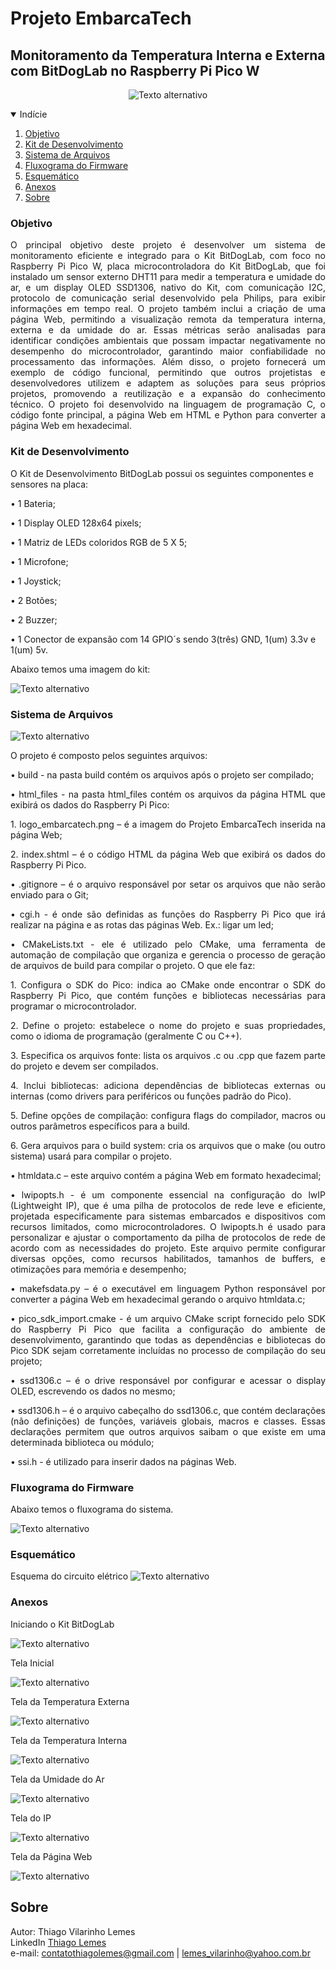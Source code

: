 # Projeto EmbarcaTech 
## Monitoramento da Temperatura Interna e Externa com BitDogLab no Raspberry Pi Pico W

<div style="text-align: center;">

![Texto alternativo](/html_files/logo_embarcatech.png "EmbarcaTech")

</div>
<!-- TABLE OF CONTENTS --> 
<details open="open">
  <summary>Indície</summary>
  <ol>
    <li>
      <a href="#objetivo">Objetivo</a>
    </li>
    <li>
      <a href="#kit-de-desenvolvimento">Kit de Desenvolvimento</a>
    </li>
    <li>
      <a href="#sistema-de-arquivos">Sistema de Arquivos</a>
    </li>
    <li>
      <a href="#fluxograma-do-firmware">Fluxograma do Firmware</a>
    </li>
    <li>
      <a href="#esquemático">Esquemático</a>
    </li>
    <li>
      <a href="#anexos">Anexos</a>
    </li>
    <li>
      <a href="#sobre">Sobre</a>
    </li>
  </ol>
</details>

<!-- objetivo -->
### Objetivo

<p align="justify">O principal objetivo deste projeto é desenvolver um sistema de monitoramento eficiente e integrado para o Kit BitDogLab, com foco no Raspberry Pi Pico W, placa microcontroladora do Kit BitDogLab, que foi instalado um sensor externo DHT11 para medir a temperatura e umidade do ar, e um display OLED SSD1306, nativo do Kit, com comunicação I2C, protocolo de comunicação serial desenvolvido pela Philips, para exibir informações em tempo real. O projeto também inclui a criação de uma página Web, permitindo a visualização remota da temperatura interna, externa e da umidade do ar. Essas métricas serão analisadas para identificar condições ambientais que possam impactar negativamente no desempenho do microcontrolador, garantindo maior confiabilidade no processamento das informações. 
Além disso, o projeto fornecerá um exemplo de código funcional, permitindo que outros projetistas e desenvolvedores utilizem e adaptem as soluções para seus próprios projetos, promovendo a reutilização e a expansão do conhecimento técnico.
O projeto foi desenvolvido na linguagem de programação C, o código fonte principal, a página Web em HTML e Python para converter a página Web em hexadecimal.</p>

<!-- kit-de-desenvolvimento -->
### Kit de Desenvolvimento

O Kit de Desenvolvimento BitDogLab possui os seguintes componentes e sensores na placa:
</p>

•	1 Bateria;

•	1 Display OLED 128x64 pixels;

•	1 Matriz de LEDs coloridos RGB de 5 X 5;

•	1 Microfone;

•	1 Joystick;

•	2 Botões;

•	2 Buzzer;

•	1 Conector de expansão com 14 GPIO´s sendo 3(três) GND, 1(um) 3.3v e 1(um) 5v.

Abaixo temos uma imagem do kit:
 
![Texto alternativo](/doc/bitdoglab.png "BitDogLab")

<!-- sistema-de-arquivos -->
### Sistema de Arquivos

![Texto alternativo](/doc/arquivos.png "Arquivos")

O projeto é composto pelos seguintes arquivos:
 
•	build - na pasta build contém os arquivos após o projeto ser compilado;
<p align="justify">
•	html_files - na pasta html_files contém os arquivos da página HTML que exibirá os dados do Raspberry Pi Pico:
</p>
<p align="justify">
1. logo_embarcatech.png – é a imagem do Projeto EmbarcaTech inserida na página Web;
</p>

<p align="justify">
2. index.shtml – é o código HTML da página Web que exibirá os dados do Raspberry Pi Pico.
</p>
<p align="justify">
•	.gitignore – é o arquivo responsável por setar os arquivos que não serão enviado para o Git;
</p>

<p align="justify">
•	cgi.h - é onde são definidas as funções do Raspberry Pi Pico que irá realizar na página e as rotas das páginas Web. Ex.:  ligar um led;
</p>

<p align="justify">
•	CMakeLists.txt - ele é utilizado pelo CMake, uma ferramenta de automação de compilação que organiza e gerencia o processo de geração de arquivos de build para compilar o projeto. 
O que ele faz: 
</p>

<p align="justify">
1. Configura o SDK do Pico: indica ao CMake onde encontrar o SDK do Raspberry Pi Pico, que contém funções e bibliotecas necessárias para programar o microcontrolador.
</p>

<p align="justify">
2. Define o projeto: estabelece o nome do projeto e suas propriedades, como o idioma de programação (geralmente C ou C++).
</p>

<p align="justify">
3. Especifica os arquivos fonte: lista os arquivos .c ou .cpp que fazem parte do projeto e devem ser compilados.
</p>

<p align="justify">
4. Inclui bibliotecas: adiciona dependências de bibliotecas externas ou internas (como drivers para periféricos ou funções padrão do Pico).
</p>

<p align="justify">
5. Define opções de compilação: configura flags do compilador, macros ou outros parâmetros específicos para a build.
</p>

<p align="justify">
6. Gera arquivos para o build system: cria os arquivos que o make (ou outro sistema) usará para compilar o projeto.
</p>

<p align="justify">
•	htmldata.c – este arquivo contém a página Web em formato hexadecimal;
</p>

<p align="justify">
•	lwipopts.h - é um componente essencial na configuração do lwIP (Lightweight IP), que  é uma pilha de protocolos de rede leve e eficiente, projetada especificamente para sistemas embarcados e dispositivos com recursos limitados, como microcontroladores. O lwipopts.h é usado para personalizar e ajustar o comportamento da pilha de protocolos de rede de acordo com as necessidades do projeto. Este arquivo permite configurar diversas opções, como recursos habilitados, tamanhos de buffers, e otimizações para memória e desempenho; 
</p>

<p align="justify">
•	makefsdata.py – é o executável em linguagem Python responsável por converter a página Web em hexadecimal gerando o arquivo htmldata.c;
</p>

<p align="justify">
•	pico_sdk_import.cmake - é um arquivo CMake script fornecido pelo SDK do Raspberry Pi Pico que facilita a configuração do ambiente de desenvolvimento, garantindo que todas as dependências e bibliotecas do Pico SDK sejam corretamente incluídas no processo de compilação do seu projeto;
</p>

<p align="justify">
•	ssd1306.c – é o drive responsável por configurar e acessar o display OLED, escrevendo os dados no mesmo;
</p>

<p align="justify">
•	ssd1306.h – é o arquivo cabeçalho do ssd1306.c, que contém declarações (não definições) de funções, variáveis globais, macros e classes. Essas declarações permitem que outros arquivos saibam o que existe em uma determinada biblioteca ou módulo;
</p>

<p align="justify">
•	ssi.h - é utilizado para inserir dados na páginas Web.
</p>

<!-- fluxograma-do-firmware -->
### Fluxograma do Firmware

Abaixo temos o fluxograma do sistema.

![Texto alternativo](/doc/fluxograma_url_codigo.png "Fluxograma")

<!-- esquemático -->
### Esquemático 

Esquema do circuito elétrico
![Texto alternativo](/doc/Esquematico.PNG "Fluxograma")

<!-- anexos -->
### Anexos

<p>Iniciando o Kit BitDogLab</p>

![Texto alternativo](/doc/01.png "Iniciando")

<p>Tela Inicial</p>

![Texto alternativo](/doc/02.png "Tela Inicial")

<p>Tela da Temperatura Externa</p>

![Texto alternativo](/doc/temp_ext.jpeg "Tela da Temperatura Externa")

<p>Tela da Temperatura Interna</p>

![Texto alternativo](/doc/temp_int.jpeg "Tela da Temperatura Interna")

<p>Tela da Umidade do Ar</p>

![Texto alternativo](/doc/04.png "Tela da Umidade do Ar")

<p>Tela do IP</p>

![Texto alternativo](/doc/05.png "Tela da IP")

<p>Tela da Página Web</p>

![Texto alternativo](/doc/06.png "Tela da IP")


<!-- sobre -->
## Sobre

Autor: Thiago Vilarinho Lemes <br>
LinkedIn <a href="https://www.linkedin.com/in/thiago-v-lemes-b1232727" target="_blank">Thiago Lemes</a><br>
e-mail: contatothiagolemes@gmail.com | lemes_vilarinho@yahoo.com.br